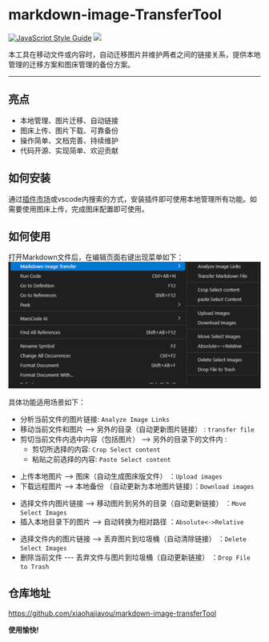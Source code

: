 markdown-image-TransferTool
====

[![JavaScript Style Guide](https://img.shields.io/badge/code_style-standard-brightgreen.svg?style=flat-square)](https://standardjs.com) ![](https://camo.githubusercontent.com/bc6f05c412ba8cdde130fedab361781310a9707d4162a1745ffab4da4c9a7ac4/68747470733a2f2f696d672e736869656c64732e696f2f6769746875622f6c6963656e73652f58506f65742f706963783f7374796c653d666c6174266c6f676f3d676974687562)

本工具在移动文件或内容时，自动迁移图片并维护两者之间的链接关系，提供本地管理的迁移方案和图床管理的备份方案。
* * *
亮点
---------------
- 本地管理、图片迁移、自动链接
- 图床上传、图片下载、可靠备份
- 操作简单、文档完善、持续维护
- 代码开源、实现简单、欢迎贡献

如何安装
---------------
通过[插件市场](https://marketplace.visualstudio.com/vscode)或vscode内搜索的方式，安装插件即可使用本地管理所有功能。如需要使用图床上传，完成图床配置即可使用。

如何使用
---------------
打开Markdown文件后，在编辑页面右键出现菜单如下：![alt text](images/image.png)

  具体功能适用场景如下：  
- 分析当前文件的图片链接:  `Analyze Image Links`  
- 移动当前文件和图片 --> 另外的目录（自动更新图片链接） :  `transfer file`  
- 剪切当前文件内选中内容（包括图片） --> 另外的目录下的文件内 :   
  - 剪切所选择的内容:  `Crop Select content`  
  - 粘贴之前选择的内容:  `Paste Select content`  
+ 上传本地图片 --> 图床（自动生成图床版文件） ：`Upload images`  
+ 下载远程图片 --> 本地备份 （自动更新为本地图片链接）：`Download images`  
- 选择文件内图片链接 --> 移动图片到另外的目录（自动更新链接） ：`Move Select Images`  
- 插入本地目录下的图片 --> 自动转换为相对路径 ：`Absolute<->Relative`  
+ 选择文件内的图片链接 --> 丢弃图片到垃圾桶（自动清除链接） ：`Delete Select Images`  
+ 删除当前文件 --- 丢弃文件与图片到垃圾桶（自动更新链接） ：`Drop File to Trash`  

仓库地址
---------------
https://github.com/xiaohajiayou/markdown-image-transferTool


**使用愉快!**
